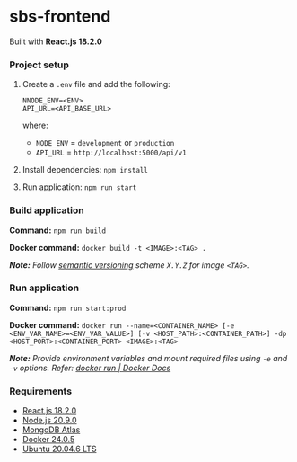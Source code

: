 # sbs-frontend

Built with **React.js 18.2.0**

### Project setup
1. Create a `.env` file and add the following:
    ```
    NNODE_ENV=<ENV>
    API_URL=<API_BASE_URL>
    ```
    where:
    - `NODE_ENV` = `development` or `production`
    - `API_URL` = `http://localhost:5000/api/v1`

2. Install dependencies: `npm install`

3. Run application: `npm run start`

### Build application
**Command:** `npm run build`

**Docker command:** `docker build -t <IMAGE>:<TAG> .`

***Note:**
Follow [semantic versioning](https://semver.org/) scheme `X.Y.Z` for image `<TAG>`.*

### Run application
**Command:** `npm run start:prod`

**Docker command:** `docker run --name=<CONTAINER_NAME> [-e <ENV_VAR_NAME>=<ENV_VAR_VALUE>] [-v <HOST_PATH>:<CONTAINER_PATH>] -dp <HOST_PORT>:<CONTAINER_PORT> <IMAGE>:<TAG>`

***Note:** Provide environment variables and mount required files using `-e` and `-v` options. Refer: [docker run | Docker Docs](https://docs.docker.com/engine/reference/commandline/container_run/)*

### Requirements
- [React.js 18.2.0](https://expressjs.com/en/changelog/4x.html)
- [Node.js 20.9.0](https://github.com/nodejs/node/blob/main/doc/changelogs/CHANGELOG_V20.md#20.9.0)
- [MongoDB Atlas](https://mongodb.com/atlas)
- [Docker 24.0.5](https://docs.docker.com/engine/release-notes/24.0/#2405)
- [Ubuntu 20.04.6 LTS](https://wiki.ubuntu.com/FocalFossa/ReleaseNotes)